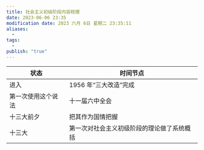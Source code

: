 ```yaml
---
title: 社会主义初级阶段内容梳理
date: 2023-06-06 23:35
modification date: 2023 六月 6日 星期二 23:35:11
aliases:
  - 
tags:
  - 
publish: "true"
---
```


| 状态               | 时间节点              |
| ------------------ | --------------------- |
| 进入               | 1956 年“三大改造”完成 |
| 第一次使用这个说法 | 十一届六中全会        |
| 十三大前夕         | 把其作为国情把握      |
| 十三大             | 第一次对社会主义初级阶段的理论做了系统概括                      |
